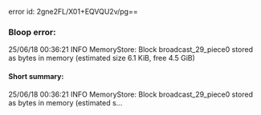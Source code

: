 error id: 2gne2FL/X01+EQVQU2v/pg==
### Bloop error:

25/06/18 00:36:21 INFO MemoryStore: Block broadcast_29_piece0 stored as bytes in memory (estimated size 6.1 KiB, free 4.5 GiB)
#### Short summary: 

25/06/18 00:36:21 INFO MemoryStore: Block broadcast_29_piece0 stored as bytes in memory (estimated s...